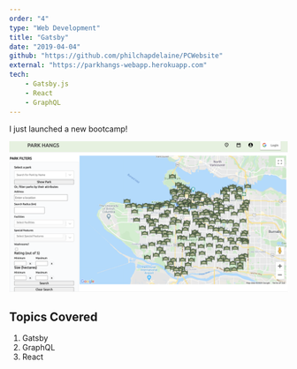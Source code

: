 ```yaml
---
order: "4"
type: "Web Development"
title: "Gatsby"
date: "2019-04-04"
github: "https://github.com/philchapdelaine/PCWebsite"
external: "https://parkhangs-webapp.herokuapp.com"
tech:
    - Gatsby.js
    - React
    - GraphQL
---
```


I just launched a new bootcamp!

![Me](../images/parkhangs.png)

## Topics Covered

1. Gatsby
2. GraphQL
3. React
